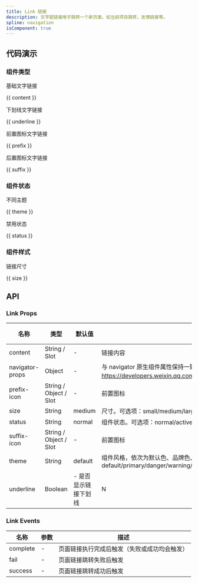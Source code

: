 ```yaml
---
title: Link 链接
description: 文字超链接用于跳转一个新页面，如当前项目跳转，友情链接等。
spline: navigation
isComponent: true
---
```


## 代码演示

### 组件类型

基础文字链接

{{ content }}

下划线文字链接

{{ underline }}

前置图标文字链接

{{ prefix }}

后置图标文字链接

{{ suffix }}

### 组件状态

不同主题

{{ theme }}

禁用状态

{{ status }}

### 组件样式

链接尺寸

{{ size }}

## API
### Link Props

名称 | 类型 | 默认值 | 说明 | 必传
-- | -- | -- | -- | --
content | String / Slot | - | 链接内容 | N
navigator-props | Object | - | 与 navigator 原生组件属性保持一致，具体使用参考：https://developers.weixin.qq.com/miniprogram/dev/component/navigator.html。 | N
prefix-icon | String / Object / Slot | - | 前置图标 | N
size | String | medium | 尺寸。可选项：small/medium/large。TS 类型：`SizeEnum` | N
status | String | normal | 组件状态。可选项：normal/active/disabled | N
suffix-icon | String / Object / Slot | - | 前置图标 | N
theme | String | default | 组件风格，依次为默认色、品牌色、危险色、警告色、成功色。可选项：default/primary/danger/warning/success | N
underline | Boolean | - 是否显示链接下划线 | N

### Link Events

名称 | 参数 | 描述
-- | -- | --
complete | \- | 页面链接执行完成后触发（失败或成功均会触发）
fail | \- | 页面链接跳转失败后触发
success | \- | 页面链接跳转成功后触发
